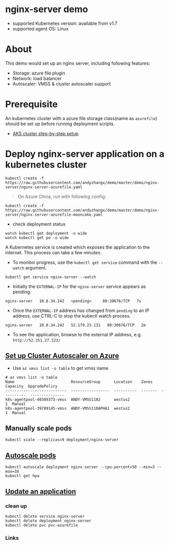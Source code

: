 # nginx-server demo
 - supported Kubernetes version: available from v1.7
 - supported agent OS: Linux 

# About
This demo would set up an nginx server, including following features:
 - Storage: azure file plugin
 - Network: load balancer
 - Autoscaler: VMSS & cluster autoscaler support

# Prerequisite
An kubernetes cluster with a azure file storage class(name as `azurefile`) should be set up before running deployment scripts.
 - [AKS cluster step-by-step setup](https://docs.microsoft.com/en-us/azure/aks/kubernetes-walkthrough)

# Deploy nginx-server application on a kubernetes cluster
```
kubectl create -f https://raw.githubusercontent.com/andyzhangx/demo/master/demo/nginx-server/nginx-server-azurefile.yaml
```
> On Azure China, run with following config:
```
kubectl create -f https://raw.githubusercontent.com/andyzhangx/demo/master/demo/nginx-server/nginx-server-azurefile-mooncake.yaml
```

 - check deployment status
```
watch kubectl get deployment -o wide
watch kubectl get po -o wide
```

A Kubernetes service is created which exposes the application to the internet. This process can take a few minutes.
 - To monitor progress, use the `kubectl get service` command with the `--watch` argument.
```
kubectl get service nginx-server --watch
```
 - Initially the `EXTERNAL-IP` for the `nginx-server` service appears as pending.
```
nginx-server   10.0.34.242   <pending>     80:30676/TCP   7s
```

 - Once the `EXTERNAL-IP` address has changed from `pending` to an IP address, use CTRL-C to stop the kubectl watch process.
```
nginx-server   10.0.34.242   52.179.23.131   80:30676/TCP   2m
```

 - To see the application, browse to the external IP address, e.g. `http://52.151.27.123/`

## [Set up Cluster Autoscaler on Azure](https://github.com/kubernetes/autoscaler/tree/master/cluster-autoscaler/cloudprovider/azure)
 - Use `az vmss list -o table` to get vmss name
```
# az vmss list -o table
Name                         ResourceGroup      Location    Zones      Capacity  UpgradePolicy
---------------------------  -----------------  ----------  -------  ----------  ---------------
k8s-agentpool-40389373-vmss  ANDY-VMSS1102      westus2                       1  Manual
k8s-agentpool-39789145-vmss  ANDY-VMSS110APHA1  westus2                       1  Manual

```

## Manually scale pods
```
kubectl scale --replicas=9 deployment/nginx-server
```

## [Autoscale pods](https://docs.microsoft.com/en-us/azure/aks/tutorial-kubernetes-scale#autoscale-pods)
```
kubectl autoscale deployment nginx-server --cpu-percent=50 --min=3 --max=10
kubectl get hpa
```

## [Update an application](https://docs.microsoft.com/en-us/azure/aks/tutorial-kubernetes-app-update)

### clean up
```
kubectl delete service nginx-server
kubectl delete deployment nginx-server
kubectl delete pvc pvc-azurefile
```

### Links


